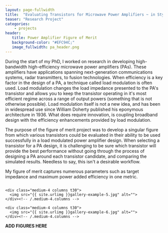```yaml
---
layout: page-fullwidth
title:  "Evaluating Transistors for Microwave Power Amplifiers ~ in Style!"
teaser: "Research Project"
categories:
    - projects
header:
   title: Power Amplifier Figure of Merit
   background-color: "#EFC94C;"
   image_fullwidth: pa_header.png
---
```


During the start of my PhD, I worked on research in developing high-bandwidth high-efficiency
microwave power amplifiers (PAs). These amplifiers have applications spanning next-generation
communications systems, radar transmitters, to fusion technologies. When efficiency is a key
factor in the design of a PA, a technique called load modulation is often used. Load modulation
changes the load impedance presented to the PA's transistor and allows you to keep the transistor 
operating in it's most efficient regime across a range of output powers (something that is not otherwise possible).
Load modulation itself is not a new idea, and has been in widespread use since William Doherty published his
eponymous architecture in 1936. What does require innovation, is coupling broadband design with
the efficiency enhancements provided by load modulation. 

The purpose of the figure of merit project was to develop a singular figure from which various transistors
could be evaluated in their ability to be used successfully in a load modulated power amplifier design.
When selecting a transistor for a PA design, it is challenging to be sure which transistor will provide
the best performance without going through the process of designing a PA around each transistor candidate,
and comparing the simulated results. Needless to say, this isn't a desirable workflow.

My figure of merit captures numerous parameters such as target impedance and maximum power added efficiency in
one metric.

<div class="row">
    <div class="medium-4 columns t30">
    <img src="{{ site.urlimg }}fom1.png" alt="">
    </div><!-- /.medium-4.columns -->

    <div class="medium-4 columns t30">
      <img src="{{ site.urlimg }}gallery-example-5.jpg" alt="">
    </div><!-- /.medium-4.columns -->

    <div class="medium-4 columns t30">
      <img src="{{ site.urlimg }}gallery-example-6.jpg" alt="">
    </div><!-- /.medium-4.columns -->

</div><!-- /.row -->

**ADD FIGURES HERE**
